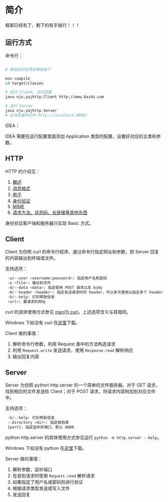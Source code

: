 # 简介

框架已经有了，剩下的有手就行！！！

## 运行方式

命令行：

```sh

# 假设此时在项目根目录下

mvn compile
cd target/classes

# 运行 Client，访问百度
java nju.yajhttp.Client http://www.baidu.com

# 运行 Server
java nju.yajhttp.Server
# 在浏览器中打开 http://localhost:8000/

```

IDEA：

IDEA 需要在运行配置里面添加 Application 类型的配置，设置好对应的主类和参数。

## HTTP

HTTP 的介绍见：

1. [概述](https://developer.mozilla.org/zh-CN/docs/Web/HTTP/Overview)
2. [消息格式](https://developer.mozilla.org/zh-CN/docs/Web/HTTP/Messages)
3. [例子](https://developer.mozilla.org/zh-CN/docs/Web/HTTP/Session)
5. [身份验证](https://developer.mozilla.org/zh-CN/docs/Web/HTTP/Authentication)
6. [MIME](https://developer.mozilla.org/zh-CN/docs/Web/HTTP/Basics_of_HTTP/MIME_types)
7. [请求方法、状态码、长链接等其他东西](https://developer.mozilla.org/zh-CN/docs/Web/HTTP)

身份验证客户端和服务器只实现 Basic 方式。

## Client

Client 为仿照 curl 的命令行程序。通过命令行指定网址和参数，把 Server 回复的内容输出到终端或文件。

支持选项：

```sh
 -u/--user <username:password>: 指定用户名和密码
 -o <file>: 输出到文件
 -d/--data <data>: 指定使用 POST 请求以及 body
 -H/--header <header>: 指定发送请求时的 header，可以多次使用以指定多个 header
 -h/--help: 打印帮助信息
 <url>: 要请求的网址
```

curl 的具体使用方式参见 [man(1) curl](https://linux.die.net/man/1/curl)，上述选项含义与其相同。

Windows 下如没有 curl 在[这里](https://curl.se/windows/)下载。

Client 做的事情：

1. 解析命令行参数，利用 Request 类中的方法构造请求
2. 利用 `Request.write` 发送请求，使用 `Response.read` 解析响应
3. 输出回复内容

## Server

Server 为仿照 python http.server 的一个简单的文件服务器。对于 GET 请求，找到相应的文件发送给 Client；对于 POST 请求，将请求内容附加到对应文件中。

支持选项：

```sh
 -h/--help: 打印帮助信息
 --directory <dir>: 指定根目录
 [port]: 指定监听的端口，默认 8000
```

python http.server 的具体使用方式参见运行 `python -m http.server --help`。

Windows 下如没有 python 在[这里](https://www.python.org/downloads/release/python-394/)下载。

Server 做的事情：

1. 解析参数，监听端口
2. 在收到请求时使用 `Request.read` 解析请求
3. 如果指定了用户名或密码则进行验证
4. 根据请求类型发送或写入文件
5. 发送回复


